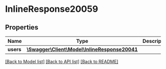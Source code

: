 # InlineResponse20059

## Properties
Name | Type | Description | Notes
------------ | ------------- | ------------- | -------------
**users** | [**\Swagger\Client\Model\InlineResponse20041**](InlineResponse20041.md) |  | [optional] 

[[Back to Model list]](../../README.md#documentation-for-models) [[Back to API list]](../../README.md#documentation-for-api-endpoints) [[Back to README]](../../README.md)

